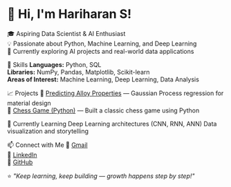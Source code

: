 # 👋 Hi, I'm Hariharan S!

🎓 Aspiring Data Scientist & AI Enthusiast  
💡 Passionate about Python, Machine Learning, and Deep Learning  
🚀 Currently exploring AI projects and real-world data applications  

 🧠 Skills
 **Languages:** Python, SQL  
 **Libraries:** NumPy, Pandas, Matplotlib, Scikit-learn  
 **Areas of Interest:** Machine Learning, Deep Learning, Data Analysis  

📈 Projects
🔹 [Predicting Alloy Properties](https://github.com/yourusername/project-link) — Gaussian Process regression for material design  
🔹 [Chess Game (Python)](https://github.com/yourusername/chess-game) — Built a classic chess game using Python  


🌱 Currently Learning
    Deep Learning architectures (CNN, RNN, ANN)
    Data visualization and storytelling  

 📫 Connect with Me
📧 [Gmail](mailto:hariharansivakumar30@gmail.com)  
💼 [LinkedIn](https://www.linkedin.com/in/hariharan-s-b7ab7b269/)  
🐍 [GitHub](https://github.com/hariharan-s-30)

⭐️ *"Keep learning, keep building — growth happens step by step!"*
